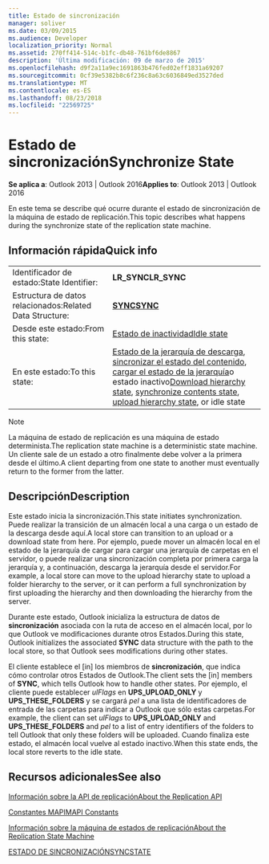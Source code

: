 ```yaml
---
title: Estado de sincronización
manager: soliver
ms.date: 03/09/2015
ms.audience: Developer
localization_priority: Normal
ms.assetid: 270ff414-514c-b1fc-db48-761bf6de8867
description: 'Última modificación: 09 de marzo de 2015'
ms.openlocfilehash: d9f2a11a9ec1691863b476fed02eff1831a69207
ms.sourcegitcommit: 0cf39e5382b8c6f236c8a63c6036849ed3527ded
ms.translationtype: MT
ms.contentlocale: es-ES
ms.lasthandoff: 08/23/2018
ms.locfileid: "22569725"
---
```

# <a name="synchronize-state"></a><span data-ttu-id="eb40c-103">Estado de sincronización</span><span class="sxs-lookup"><span data-stu-id="eb40c-103">Synchronize State</span></span>

  
  
<span data-ttu-id="eb40c-104">**Se aplica a**: Outlook 2013 | Outlook 2016</span><span class="sxs-lookup"><span data-stu-id="eb40c-104">**Applies to**: Outlook 2013 | Outlook 2016</span></span> 
  
 <span data-ttu-id="eb40c-105">En este tema se describe qué ocurre durante el estado de sincronización de la máquina de estado de replicación.</span><span class="sxs-lookup"><span data-stu-id="eb40c-105">This topic describes what happens during the synchronize state of the replication state machine.</span></span> 
  
## <a name="quick-info"></a><span data-ttu-id="eb40c-106">Información rápida</span><span class="sxs-lookup"><span data-stu-id="eb40c-106">Quick info</span></span>

|||
|:-----|:-----|
|<span data-ttu-id="eb40c-107">Identificador de estado:</span><span class="sxs-lookup"><span data-stu-id="eb40c-107">State Identifier:</span></span>  <br/> |<span data-ttu-id="eb40c-108">**LR_SYNC**</span><span class="sxs-lookup"><span data-stu-id="eb40c-108">**LR_SYNC**</span></span> <br/> |
|<span data-ttu-id="eb40c-109">Estructura de datos relacionados:</span><span class="sxs-lookup"><span data-stu-id="eb40c-109">Related Data Structure:</span></span>  <br/> |<span data-ttu-id="eb40c-110">**[SYNC](sync.md)**</span><span class="sxs-lookup"><span data-stu-id="eb40c-110">**[SYNC](sync.md)**</span></span> <br/> |
|<span data-ttu-id="eb40c-111">Desde este estado:</span><span class="sxs-lookup"><span data-stu-id="eb40c-111">From this state:</span></span>  <br/> |[<span data-ttu-id="eb40c-112">Estado de inactividad</span><span class="sxs-lookup"><span data-stu-id="eb40c-112">Idle state</span></span>](idle-state.md) <br/> |
|<span data-ttu-id="eb40c-113">En este estado:</span><span class="sxs-lookup"><span data-stu-id="eb40c-113">To this state:</span></span>  <br/> |<span data-ttu-id="eb40c-114">[Estado de la jerarquía de descarga](download-hierarchy-state.md), [sincronizar el estado del contenido](synchronize-contents-state.md), [cargar el estado de la jerarquía](upload-hierarchy-state.md)o estado inactivo</span><span class="sxs-lookup"><span data-stu-id="eb40c-114">[Download hierarchy state](download-hierarchy-state.md), [synchronize contents state](synchronize-contents-state.md), [upload hierarchy state](upload-hierarchy-state.md), or idle state</span></span>  <br/> |
   
> [!NOTE]
> <span data-ttu-id="eb40c-115">La máquina de estado de replicación es una máquina de estado determinista.</span><span class="sxs-lookup"><span data-stu-id="eb40c-115">The replication state machine is a deterministic state machine.</span></span> <span data-ttu-id="eb40c-116">Un cliente sale de un estado a otro finalmente debe volver a la primera desde el último.</span><span class="sxs-lookup"><span data-stu-id="eb40c-116">A client departing from one state to another must eventually return to the former from the latter.</span></span> 
  
## <a name="description"></a><span data-ttu-id="eb40c-117">Descripción</span><span class="sxs-lookup"><span data-stu-id="eb40c-117">Description</span></span>

<span data-ttu-id="eb40c-118">Este estado inicia la sincronización.</span><span class="sxs-lookup"><span data-stu-id="eb40c-118">This state initiates synchronization.</span></span> <span data-ttu-id="eb40c-119">Puede realizar la transición de un almacén local a una carga o un estado de la descarga desde aquí.</span><span class="sxs-lookup"><span data-stu-id="eb40c-119">A local store can transition to an upload or a download state from here.</span></span> <span data-ttu-id="eb40c-120">Por ejemplo, puede mover un almacén local en el estado de la jerarquía de cargar para cargar una jerarquía de carpetas en el servidor, o puede realizar una sincronización completa por primera carga la jerarquía y, a continuación, descarga la jerarquía desde el servidor.</span><span class="sxs-lookup"><span data-stu-id="eb40c-120">For example, a local store can move to the upload hierarchy state to upload a folder hierarchy to the server, or it can perform a full synchronization by first uploading the hierarchy and then downloading the hierarchy from the server.</span></span>
  
<span data-ttu-id="eb40c-121">Durante este estado, Outlook inicializa la estructura de datos de **sincronización** asociada con la ruta de acceso en el almacén local, por lo que Outlook ve modificaciones durante otros Estados.</span><span class="sxs-lookup"><span data-stu-id="eb40c-121">During this state, Outlook initializes the associated **SYNC** data structure with the path to the local store, so that Outlook sees modifications during other states.</span></span> 
  
<span data-ttu-id="eb40c-122">El cliente establece el [in] los miembros de **sincronización**, que indica cómo controlar otros Estados de Outlook.</span><span class="sxs-lookup"><span data-stu-id="eb40c-122">The client sets the [in] members of **SYNC**, which tells Outlook how to handle other states.</span></span> <span data-ttu-id="eb40c-123">Por ejemplo, el cliente puede establecer *ulFlags* en **UPS_UPLOAD_ONLY** y **UPS_THESE_FOLDERS** y se cargará *pel* a una lista de identificadores de entrada de las carpetas para indicar a Outlook que sólo estas carpetas.</span><span class="sxs-lookup"><span data-stu-id="eb40c-123">For example, the client can set  *ulFlags*  to **UPS_UPLOAD_ONLY** and **UPS_THESE_FOLDERS** and  *pel*  to a list of entry identifiers of the folders to tell Outlook that only these folders will be uploaded.</span></span> <span data-ttu-id="eb40c-124">Cuando finaliza este estado, el almacén local vuelve al estado inactivo.</span><span class="sxs-lookup"><span data-stu-id="eb40c-124">When this state ends, the local store reverts to the idle state.</span></span> 
  
## <a name="see-also"></a><span data-ttu-id="eb40c-125">Recursos adicionales</span><span class="sxs-lookup"><span data-stu-id="eb40c-125">See also</span></span>



[<span data-ttu-id="eb40c-126">Información sobre la API de replicación</span><span class="sxs-lookup"><span data-stu-id="eb40c-126">About the Replication API</span></span>](about-the-replication-api.md)
  
[<span data-ttu-id="eb40c-127">Constantes MAPI</span><span class="sxs-lookup"><span data-stu-id="eb40c-127">MAPI Constants</span></span>](mapi-constants.md)
  
[<span data-ttu-id="eb40c-128">Información sobre la máquina de estados de replicación</span><span class="sxs-lookup"><span data-stu-id="eb40c-128">About the Replication State Machine</span></span>](about-the-replication-state-machine.md)
  
[<span data-ttu-id="eb40c-129">ESTADO DE SINCRONIZACIÓN</span><span class="sxs-lookup"><span data-stu-id="eb40c-129">SYNCSTATE</span></span>](syncstate.md)

